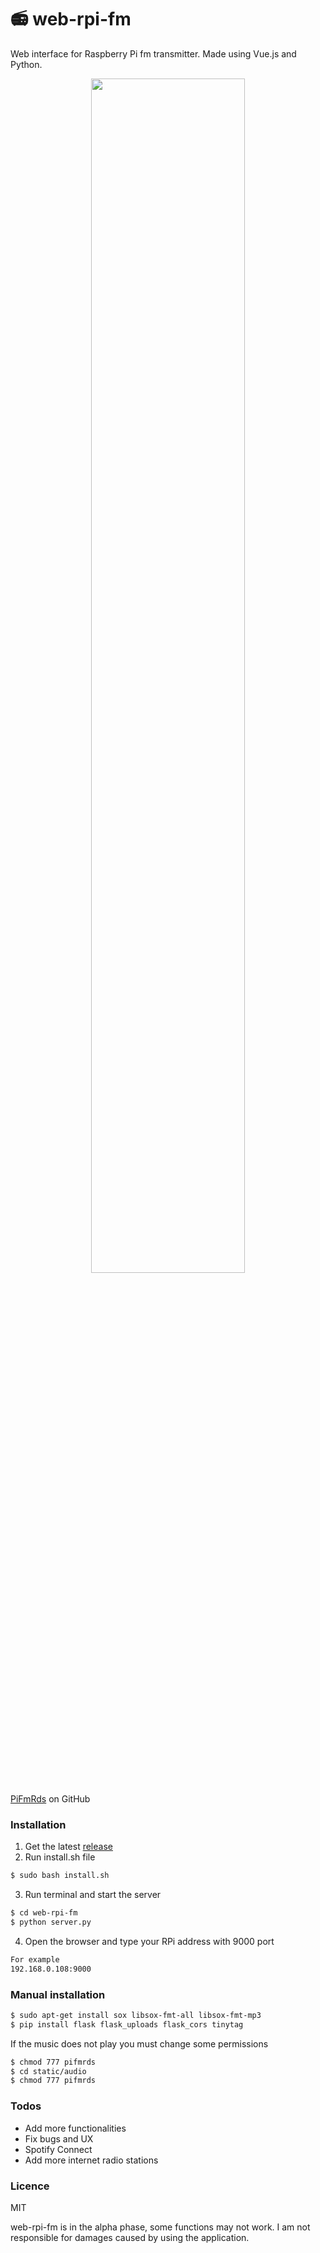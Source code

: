 # 📻 web-rpi-fm
Web interface for Raspberry Pi fm transmitter. Made using Vue.js and Python.

<p align="center">
 <img src="/static/img/preview.png" width="70%">
</p>

[PiFmRds] on GitHub


### Installation
1. Get the latest [release]
2. Run install.sh file
```sh
$ sudo bash install.sh
```
3. Run terminal and start the server
```sh
$ cd web-rpi-fm
$ python server.py
```
4. Open the browser and type your RPi address with 9000 port
```sh
For example
192.168.0.108:9000
```

### Manual installation
```sh
$ sudo apt-get install sox libsox-fmt-all libsox-fmt-mp3
$ pip install flask flask_uploads flask_cors tinytag
```

If the music does not play you must change some permissions
```sh
$ chmod 777 pifmrds
$ cd static/audio
$ chmod 777 pifmrds
```
### Todos
 - Add more functionalities
 - Fix bugs and UX
 - Spotify Connect
 - Add more internet radio stations
 
 ### Licence
 MIT

web-rpi-fm is in the alpha phase, some functions may not work.
I am not responsible for damages caused by using the application.

 [PiFmRds]: <https://github.com/ChristopheJacquet/PiFmRds>
 [release]: <https://github.com/dawiddydlinski/web-rpi-fm/releases>
